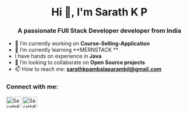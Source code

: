 <!-- ### Hi there 👋 -->
<h1 align="center">Hi 👋, I'm Sarath K P</h1>
<h3 align="center">A passionate FUll Stack Developer developer from India</h3>
<!-- **Sarath343/Sarath343** is a ✨ _special_ ✨ repository because its `README.md` (this file) appears on your GitHub profile. -->


- 🔭 I’m currently working on **Course-Selling-Application**
- 🌱 I’m currently learning **MERNSTACK **
- 	I have hands on experience in **Java**
- 👯 I’m looking to collaborate on **Open Source projects**
- 📫 How to reach me:  **sarathkpambalaparambil@gmail.com**

<h3 align="left">Connect with me:</h3>
<p align="left">
<a href="https://twitter.com/Sarath243247343?t=VeVAItKGR7L7wRiXwNltww&s=08" target="blank"><img align="center" src="https://raw.githubusercontent.com/rahuldkjain/github-profile-readme-generator/master/src/images/icons/Social/twitter.svg" alt="SarathKP" height="30" width="40" /></a>
<a href="https://www.linkedin.com/in/sarath-k-p-5bb456152" target="blank"><img align="center" src="https://raw.githubusercontent.com/rahuldkjain/github-profile-readme-generator/master/src/images/icons/Social/linked-in-alt.svg" alt="SarathKP" height="30" width="40" /></a>
</p>